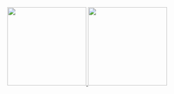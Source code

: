 <div>
  <a href="https://github.com/Andrelem">
  <img height="180em" src="https://github-readme-stats.vercel.app/api?username=Andrelem&show_icons=true&theme=dracula&include_all_commits=true&count_private=true"/>
  <img height="180em" src="https://github-readme-stats.vercel.app/api/top-langs/?username=Andrelem&layout=compact&langs_count=7&theme=dracula"/>
</div>
